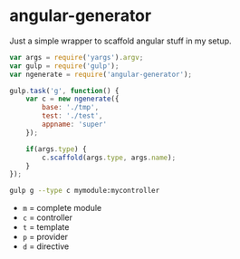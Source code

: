 angular-generator
=======

Just a simple wrapper to scaffold angular stuff in my setup. 

```js
var args = require('yargs').argv;
var gulp = require('gulp');
var ngenerate = require('angular-generator');

gulp.task('g', function() {
    var c = new ngenerate({
        base: './tmp',
        test: './test',
        appname: 'super'
    });

    if(args.type) {
        c.scaffold(args.type, args.name);
    }
});
```

```bash
gulp g --type c mymodule:mycontroller
```

- `m` = complete module 
- `c` = controller
- `t` = template
- `p` = provider
- `d` = directive
